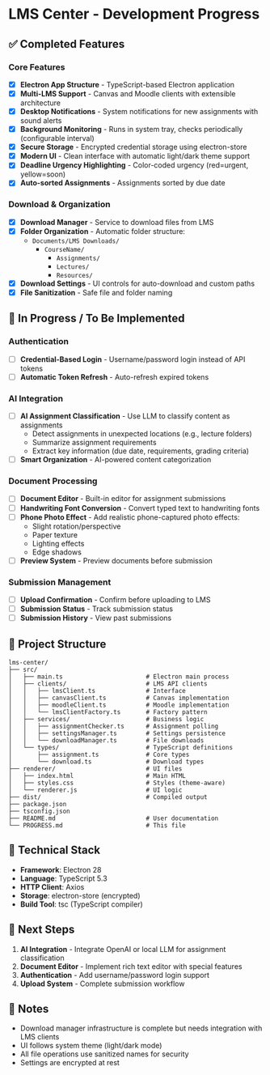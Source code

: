 # LMS Center - Development Progress

## ✅ Completed Features

### Core Features
- [x] **Electron App Structure** - TypeScript-based Electron application
- [x] **Multi-LMS Support** - Canvas and Moodle clients with extensible architecture
- [x] **Desktop Notifications** - System notifications for new assignments with sound alerts
- [x] **Background Monitoring** - Runs in system tray, checks periodically (configurable interval)
- [x] **Secure Storage** - Encrypted credential storage using electron-store
- [x] **Modern UI** - Clean interface with automatic light/dark theme support
- [x] **Deadline Urgency Highlighting** - Color-coded urgency (red=urgent, yellow=soon)
- [x] **Auto-sorted Assignments** - Assignments sorted by due date

### Download & Organization
- [x] **Download Manager** - Service to download files from LMS
- [x] **Folder Organization** - Automatic folder structure:
  - `Documents/LMS Downloads/`
    - `CourseName/`
      - `Assignments/`
      - `Lectures/`
      - `Resources/`
- [x] **Download Settings** - UI controls for auto-download and custom paths
- [x] **File Sanitization** - Safe file and folder naming

## 🚧 In Progress / To Be Implemented

### Authentication
- [ ] **Credential-Based Login** - Username/password login instead of API tokens
- [ ] **Automatic Token Refresh** - Auto-refresh expired tokens

### AI Integration
- [ ] **AI Assignment Classification** - Use LLM to classify content as assignments
  - Detect assignments in unexpected locations (e.g., lecture folders)
  - Summarize assignment requirements
  - Extract key information (due date, requirements, grading criteria)
- [ ] **Smart Organization** - AI-powered content categorization

### Document Processing
- [ ] **Document Editor** - Built-in editor for assignment submissions
- [ ] **Handwriting Font Conversion** - Convert typed text to handwriting fonts
- [ ] **Phone Photo Effect** - Add realistic phone-captured photo effects:
  - Slight rotation/perspective
  - Paper texture
  - Lighting effects
  - Edge shadows
- [ ] **Preview System** - Preview documents before submission

### Submission Management
- [ ] **Upload Confirmation** - Confirm before uploading to LMS
- [ ] **Submission Status** - Track submission status
- [ ] **Submission History** - View past submissions

## 📁 Project Structure

```
lms-center/
├── src/
│   ├── main.ts                       # Electron main process
│   ├── clients/                      # LMS API clients
│   │   ├── lmsClient.ts              # Interface
│   │   ├── canvasClient.ts           # Canvas implementation
│   │   ├── moodleClient.ts           # Moodle implementation
│   │   └── lmsClientFactory.ts       # Factory pattern
│   ├── services/                     # Business logic
│   │   ├── assignmentChecker.ts      # Assignment polling
│   │   ├── settingsManager.ts        # Settings persistence
│   │   └── downloadManager.ts        # File downloads
│   └── types/                        # TypeScript definitions
│       ├── assignment.ts             # Core types
│       └── download.ts               # Download types
├── renderer/                         # UI files
│   ├── index.html                    # Main HTML
│   ├── styles.css                    # Styles (theme-aware)
│   └── renderer.js                   # UI logic
├── dist/                             # Compiled output
├── package.json
├── tsconfig.json
├── README.md                         # User documentation
└── PROGRESS.md                       # This file
```

## 🔧 Technical Stack

- **Framework**: Electron 28
- **Language**: TypeScript 5.3
- **HTTP Client**: Axios
- **Storage**: electron-store (encrypted)
- **Build Tool**: tsc (TypeScript compiler)

## 🎯 Next Steps

1. **AI Integration** - Integrate OpenAI or local LLM for assignment classification
2. **Document Editor** - Implement rich text editor with special features
3. **Authentication** - Add username/password login support
4. **Upload System** - Complete submission workflow

## 📝 Notes

- Download manager infrastructure is complete but needs integration with LMS clients
- UI follows system theme (light/dark mode)
- All file operations use sanitized names for security
- Settings are encrypted at rest
